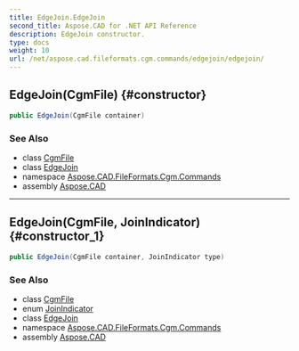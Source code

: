 ```yaml
---
title: EdgeJoin.EdgeJoin
second_title: Aspose.CAD for .NET API Reference
description: EdgeJoin constructor. 
type: docs
weight: 10
url: /net/aspose.cad.fileformats.cgm.commands/edgejoin/edgejoin/
---
```

## EdgeJoin(CgmFile) {#constructor}

```csharp
public EdgeJoin(CgmFile container)
```

### See Also

* class [CgmFile](../../../aspose.cad.fileformats.cgm/cgmfile/)
* class [EdgeJoin](../)
* namespace [Aspose.CAD.FileFormats.Cgm.Commands](../../edgejoin/)
* assembly [Aspose.CAD](../../../)

---

## EdgeJoin(CgmFile, JoinIndicator) {#constructor_1}

```csharp
public EdgeJoin(CgmFile container, JoinIndicator type)
```

### See Also

* class [CgmFile](../../../aspose.cad.fileformats.cgm/cgmfile/)
* enum [JoinIndicator](../../../aspose.cad.fileformats.cgm.enums/joinindicator/)
* class [EdgeJoin](../)
* namespace [Aspose.CAD.FileFormats.Cgm.Commands](../../edgejoin/)
* assembly [Aspose.CAD](../../../)


